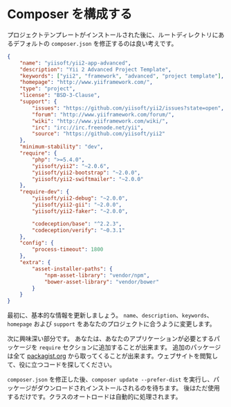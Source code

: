 Composer を構成する
===================

プロジェクトテンプレートがインストールされた後に、ルートディレクトリにあるデフォルトの `composer.json` を修正するのは良い考えです。

```json
{
    "name": "yiisoft/yii2-app-advanced",
    "description": "Yii 2 Advanced Project Template",
    "keywords": ["yii2", "framework", "advanced", "project template"],
    "homepage": "http://www.yiiframework.com/",
    "type": "project",
    "license": "BSD-3-Clause",
    "support": {
        "issues": "https://github.com/yiisoft/yii2/issues?state=open",
        "forum": "http://www.yiiframework.com/forum/",
        "wiki": "http://www.yiiframework.com/wiki/",
        "irc": "irc://irc.freenode.net/yii",
        "source": "https://github.com/yiisoft/yii2"
    },
    "minimum-stability": "dev",
    "require": {
        "php": ">=5.4.0",
        "yiisoft/yii2": "~2.0.6",
        "yiisoft/yii2-bootstrap": "~2.0.0",
        "yiisoft/yii2-swiftmailer": "~2.0.0"
    },
    "require-dev": {
        "yiisoft/yii2-debug": "~2.0.0",
        "yiisoft/yii2-gii": "~2.0.0",
        "yiisoft/yii2-faker": "~2.0.0",

        "codeception/base": "^2.2.3",
        "codeception/verify": "~0.3.1"
    },
    "config": {
        "process-timeout": 1800
    },
    "extra": {
        "asset-installer-paths": {
            "npm-asset-library": "vendor/npm",
            "bower-asset-library": "vendor/bower"
        }
    }
}
```

最初に、基本的な情報を更新しましょう。
`name`、`description`、`keywords`、`homepage` および `support` をあなたのプロジェクトに合うように変更します。

次に興味深い部分です。
あなたは、あなたのアプリケーションが必要とするパッケージを `require` セクションに追加することが出来ます。
追加のパッケージは全て [packagist.org](https://packagist.org/) から取ってくることが出来ます。ウェブサイトを閲覧して、役に立つコードを探してください。

`composer.json` を修正した後、`composer update --prefer-dist` を実行し、パッケージがダウンロードされインストールされるのを待ちます。
後はただ使用するだけです。クラスのオートロードは自動的に処理されます。
